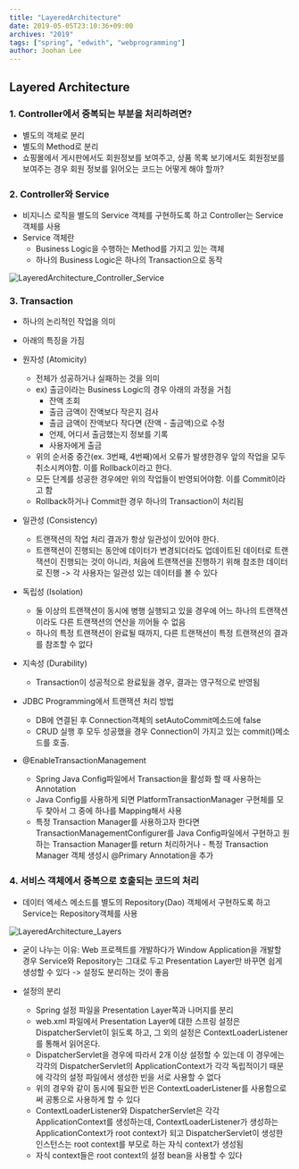 ```yaml
---
title: "LayeredArchitecture"
date: 2019-05-05T23:10:36+09:00
archives: "2019"
tags: ["spring", "edwith", "webprogramming"]
author: Joohan Lee
---
```


## Layered Architecture

### 1. Controller에서 중복되는 부분을 처리하려면?

- 별도의 객체로 분리
- 별도의 Method로 분리
- 쇼핑몰에서 게시판에서도 회원정보를 보여주고, 상품 목록 보기에서도 회원정보를 보여주는 경우 회원 정보를 읽어오는 코드는 어떻게 해야 할까?

### 2. Controller와 Service

- 비지니스 로직을 별도의 Service 객체를 구현하도록 하고 Controller는 Service 객체를 사용
- Service 객체란
  - Business Logic을 수행하는 Method를 가지고 있는 객체
  - 하나의 Business Logic은 하나의 Transaction으로 동작

![LayeredArchitecture_Controller_Service](..\..\..\resources\images\edwith\LayeredArchitecture\LayeredArchitecture_Controller_Service.png)

### 3. Transaction

- 하나의 논리적인 작업을 의미

- 아래의 특징을 가짐

- 원자성 (Atomicity)

  - 전체가 성공하거나 실패하는 것을 의미
  - ex) 출금이라는 Business Logic의 경우 아래의 과정을 거침
    - 잔액 조회
    - 출금 금액이 잔액보다 작은지 검사
    - 출금 금액이 잔액보다 작다면 (잔액 - 출금액)으로 수정
    - 언제, 어디서 출금했는지 정보를 기록
    - 사용자에게 출금
  - 위의 순서중 중간(ex. 3번째, 4번째)에서 오류가 발생한경우 앞의 작업을 모두 취소시켜야함. 이를 Rollback이라고 한다.
  - 모든 단계를 성공한 경우에만 위의 작업들이 반영되어야함. 이를 Commit이라고 함
  - Rollback하거나 Commit한 경우 하나의 Transaction이 처리됨

- 일관성 (Consistency)

  - 트랜잭션의 작업 처리 결과가 항상 일관성이 있어야 한다.
  - 트랜잭션이 진행되는 동안에 데이터가 변경되더라도 업데이트된 데이터로 트랜잭션이 진행되는 것이 아니라, 처음에 트랜잭션을 진행하기 위해 참조한 데이터로 진행 -> 각 사용자는 일관성 있는 데이터를 볼 수 있다

- 독립성 (Isolation)
  - 둘 이상의 트랜잭션이 동시에 병행 실행되고 있을 경우에 어느 하나의 트랜잭션이라도 다른 트랜잭션의 연산을 끼어들 수 없음
  - 하나의 특정 트랜잭션이 완료될 때까지, 다른 트랜잭션이 특정 트랜잭션의 결과를 참조할 수 없다

- 지속성 (Durability)
  - Transaction이 성공적으로 완료됬을 경우, 결과는 영구적으로 반영됨
- JDBC Programming에서 트랜잭션 처리 방법
  - DB에 연결된 후 Connection객체의 setAutoCommit메소드에 false
  -  CRUD 실행 후 모두 성공했을 경우 Connection이 가지고 있는 commit()메소드를 호출.

- @EnableTransactionManagement
  - Spring Java Config파일에서 Transaction을 활성화 할 때 사용하는 Annotation
  - Java Config를 사용하게 되면 PlatformTransactionManager 구현체를 모두 찾아서 그 중에 하나를 Mapping해서 사용
  - 특정 Transaction Manager를 사용하고자 한다면 TransactionManagementConfigurer를 Java Config파일에서 구현하고 원하는 Transaction Manager를 return 처리하거나 - 특정 Transaction Manager 객체 생성시 @Primary Annotation을 추가



### 4. 서비스 객체에서 중복으로 호출되는 코드의 처리
- 데이터 엑세스 메소드를 별도의 Repository(Dao) 객체에서 구현하도록 하고 Service는 Repository객체를 사용

![LayeredArchitecture_Layers](..\..\..\resources\images\edwith\LayeredArchitecture\LayeredArchitecture_Layers.png)

- 굳이 나누는 이유: Web 프로젝트를 개발하다가 Window Application을 개발할 경우 Service와 Repository는 그대로 두고 Presentation Layer만 바꾸면 쉽게 생성할 수 있다 -> 설정도 분리하는 것이 좋음

- 설정의 분리
  - Spring 설정 파일을 Presentation Layer쪽과 나머지를 분리
  - web.xml 파일에서 Presentation Layer에 대한 스프링 설정은 DispatcherServlet이 읽도록 하고, 그 외의 설정은 ContextLoaderListener를 통해서 읽어온다.
  - DispatcherServlet을 경우에 따라서 2개 이상 설정할 수 있는데 이 경우에는 각각의 DispatcherServlet의 ApplicationContext가 각각 독립적이기 때문에 각각의 설정 파일에서 생성한 빈을 서로 사용할 수 없다
  - 위의 경우와 같이 동시에 필요한 빈은 ContextLoaderListener를 사용함으로써 공통으로 사용하게 할 수 있다
  - ContextLoaderListener와 DispatcherServlet은 각각 ApplicationContext를 생성하는데, ContextLoaderListener가 생성하는 ApplicationContext가 root context가 되고 DispatcherServlet이 생성한 인스턴스는 root context를 부모로 하는 자식 context가 생성됨
  - 자식 context들은 root context의 설정 bean을 사용할 수 있다
